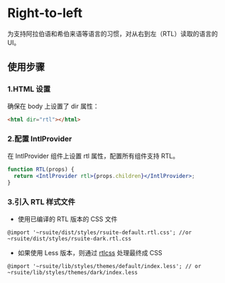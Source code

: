 # Right-to-left

为支持阿拉伯语和希伯来语等语言的习惯，对从右到左（RTL）读取的语言的 UI。

## 使用步骤

### 1.HTML 设置

确保在 body 上设置了 dir 属性：

```html
<html dir="rtl"></html>
```

### 2.配置 IntlProvider

在 IntlProvider 组件上设置 rtl 属性，配置所有组件支持 RTL。

```jsx
function RTL(props) {
  return <IntlProvider rtl>{props.children}</IntlProvider>;
}
```

### 3.引入 RTL 样式文件

- 使用已编译的 RTL 版本的 CSS 文件

```less
@import '~rsuite/dist/styles/rsuite-default.rtl.css'; //or ~rsuite/dist/styles/rsuite-dark.rtl.css
```

- 如果使用 Less 版本，则通过 [rtlcss](https://rtlcss.com/) 处理最终成 CSS

```less
@import '~rsuite/lib/styles/themes/default/index.less'; // or ~rsuite/lib/styles/themes/dark/index.less
```
